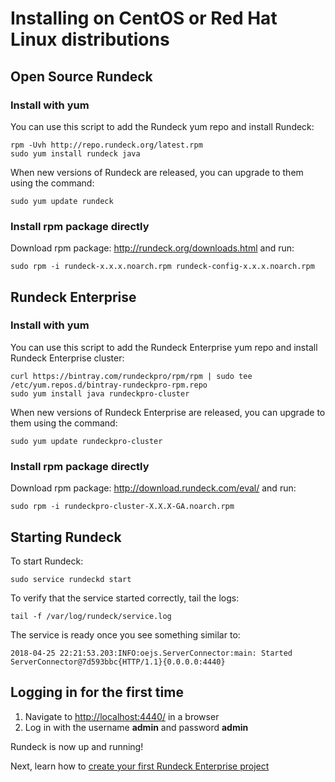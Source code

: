# Installing on CentOS or Red Hat Linux distributions

## Open Source Rundeck

### Install with yum

You can use this script to add the Rundeck yum repo and install Rundeck:

```{.bash}
rpm -Uvh http://repo.rundeck.org/latest.rpm
sudo yum install rundeck java
```

When new versions of Rundeck are released, you can upgrade to them using the command:

```{.bash}
sudo yum update rundeck
```

### Install rpm package directly

Download rpm package: http://rundeck.org/downloads.html and run:

```{.bash}
sudo rpm -i rundeck-x.x.x.noarch.rpm rundeck-config-x.x.x.noarch.rpm
```

## Rundeck Enterprise

### Install with yum

You can use this script to add the Rundeck Enterprise yum repo and install Rundeck Enterprise cluster:

```{.bash}
curl https://bintray.com/rundeckpro/rpm/rpm | sudo tee /etc/yum.repos.d/bintray-rundeckpro-rpm.repo
sudo yum install java rundeckpro-cluster
```

When new versions of Rundeck Enterprise are released, you can upgrade to them using the command:

```{.bash}
sudo yum update rundeckpro-cluster
```

### Install rpm package directly

Download rpm package: http://download.rundeck.com/eval/ and run:

```{.bash}
sudo rpm -i rundeckpro-cluster-X.X.X-GA.noarch.rpm
```

## Starting Rundeck

To start Rundeck:

```{.bash}
sudo service rundeckd start
```

To verify that the service started correctly, tail the logs:

```{.bash}
tail -f /var/log/rundeck/service.log
```

The service is ready once you see something similar to:

```{.bash}
2018-04-25 22:21:53.203:INFO:oejs.ServerConnector:main: Started ServerConnector@7d593bbc{HTTP/1.1}{0.0.0.0:4440}
```

## Logging in for the first time

1. Navigate to [http://localhost:4440/](http://localhost:4440/user/login) in a browser
1. Log in with the username **admin** and password **admin**

Rundeck is now up and running!

Next, learn how to [create your first Rundeck Enterprise project](/manual/03-getting-started.md#project-setup)

